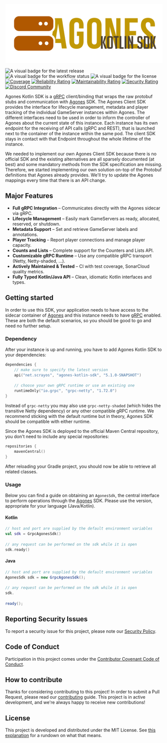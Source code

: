![The official Logo of Agones Client SDK](.github/images/logo.png "Agones Kotlin SDK")

![A visual badge for the latest release](https://img.shields.io/github/v/release/scrayosnet/agones-kotlin-sdk "Latest Release")
![A visual badge for the workflow status](https://img.shields.io/github/actions/workflow/status/scrayosnet/agones-kotlin-sdk/gradle.yml "Workflow Status")
![A visual badge for the license](https://img.shields.io/github/license/scrayosnet/agones-kotlin-sdk "License")
[![Coverage](https://sonarcloud.io/api/project_badges/measure?project=scrayosnet_agones-kotlin-sdk&metric=coverage)](https://sonarcloud.io/summary/new_code?id=scrayosnet_agones-kotlin-sdk "Coverage")
[![Reliability Rating](https://sonarcloud.io/api/project_badges/measure?project=scrayosnet_agones-kotlin-sdk&metric=reliability_rating)](https://sonarcloud.io/summary/new_code?id=scrayosnet_agones-kotlin-sdk "Reliability")
[![Maintainability Rating](https://sonarcloud.io/api/project_badges/measure?project=scrayosnet_agones-kotlin-sdk&metric=sqale_rating)](https://sonarcloud.io/summary/new_code?id=scrayosnet_agones-kotlin-sdk "Maintainability")
[![Security Rating](https://sonarcloud.io/api/project_badges/measure?project=scrayosnet_agones-kotlin-sdk&metric=security_rating)](https://sonarcloud.io/summary/new_code?id=scrayosnet_agones-kotlin-sdk "Security")
[![Discord Community](https://shields.io/discord/1351591265887719508?label=discord)](https://discord.gg/xZ4wbuuKZf "Discord Community")

Agones Kotlin SDK is a [gRPC][grpc-docs] client/binding that wraps the raw protobuf stubs and communication with
[Agones][agones-project] SDK. The Agones Client SDK provides the interface for lifecycle management, metadata and player
tracking of the individual GameServer instances within Agones. The different interfaces need to be used in order to
inform the controller of Agones about the current state of this instance. Each instance has its own endpoint for the
receiving of API calls (gRPC and REST), that is launched next to the container of the instance within the same pod. The
client SDK stays in contact with that Endpoint throughout the whole lifetime of the instance.

We needed to implement our own Agones Client SDK because there is no official SDK and the existing alternatives are all
sparsely documented (at best) and some mandatory methods from the SDK specification are missing. Therefore, we started
implementing our own solution on-top of the Protobuf definitions that Agones already provides. We'll try to update the
Agones mappings every time that there is an API change.

## Major Features

* **Full gRPC Integration** – Communicates directly with the Agones sidecar via gRPC.
* **Lifecycle Management** – Easily mark GameServers as ready, allocated, reserved, or shutdown.
* **Metadata Support** – Set and retrieve GameServer labels and annotations.
* **Player Tracking** – Report player connections and manage player capacity.
* **Counts and Lists** – Complete support for the Counters and Lists API.
* **Customizable gRPC Runtime** – Use any compatible gRPC transport (Netty, Netty-shaded, …).
* **Actively Maintained & Tested** – CI with test coverage, SonarCloud quality metrics.
* **Fully Typed Kotlin/Java API** – Clean, idiomatic Kotlin interfaces and types.

## Getting started

In order to use this SDK, your application needs to have access to the sidecar container of [Agones][agones-project] and
this instance needs to have [gRPC][grpc-docs] enabled. These are both the default scenarios, so you should be good to
go and need no further setup.

### Dependency

After your instance is up and running, you have to add Agones Kotlin SDK to your dependencies:

```kotlin
dependencies {
    // make sure to specify the latest version
    api("net.scrayos", "agones-kotlin-sdk", "5.1.0-SNAPSHOT")

    // choose your own gRPC runtime or use an existing one
    runtimeOnly("io.grpc", "grpc-netty", "1.72.0")
}
```

Instead of `grpc-netty` you may also use `grpc-netty-shaded` (which hides the transitive Netty dependency) or any other
compatible gRPC runtime. We recommend sticking with the default runtime but in theory, Agones SDK should be compatible
with either runtime.

Since the Agones SDK is deployed to the official Maven Central repository, you don't need to include any special
repositories:

```kotlin
repositories {
    mavenCentral()
}
```

After reloading your Gradle project, you should now be able to retrieve all related classes.

### Usage

Below you can find a guide on obtaining an `AgonesSdk`, the central interface to perform operations through the
[Agones][agones-project] SDK. Please use the version, appropriate for your language (Java/Kotlin).

#### Kotlin

```kotlin
// host and port are supplied by the default environment variables
val sdk = GrpcAgonesSdk()

// any request can be performed on the sdk while it is open
sdk.ready()
```

#### Java

```java
// host and port are supplied by the default environment variables
AgonesSdk sdk = new GrpcAgonesSdk();

// any request can be performed on the sdk while it is open
sdk.

ready();
```

## Reporting Security Issues

To report a security issue for this project, please note our [Security Policy][security-policy].

## Code of Conduct

Participation in this project comes under the [Contributor Covenant Code of Conduct][code-of-conduct].

## How to contribute

Thanks for considering contributing to this project! In order to submit a Pull Request, please read
our [contributing][contributing-guide] guide. This project is in active development, and we're always happy to receive
new contributions!

## License

This project is developed and distributed under the MIT License. See [this explanation][mit-license-doc] for a rundown
on what that means.


[grpc-docs]: https://grpc.io/

[agones-project]: https://agones.dev/

[suspend-from-java]: https://www.baeldung.com/kotlin/suspend-functions-from-java

[semver-docs]: https://semver.org/lang/de/

[security-policy]: SECURITY.md

[code-of-conduct]: CODE_OF_CONDUCT.md

[contributing-guide]: CONTRIBUTING.md

[mit-license-doc]: https://choosealicense.com/licenses/mit/
